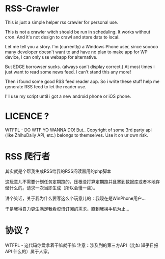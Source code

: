 # RSS-Crawler

This is just a simple helper rss crawler for personal use.

This is not a crawler witch should be run in scheduling. It works without cron. And it's not design to crawl and store data to local.

Let me tell you a story. I'm (currently) a Windows Phone user, since sooooo many developer doesn't want to and have no plan to make app for WP device, I can only use webapp for alternative.

But EDGE borrowser sucks. (always can't display correct.) At most times i just want to read some news feed. I can't stand this any more!

Then i found some good RSS feed reader app. So i write these stuff help me generate RSS feed to let the reader use.

I'll use my script until i got a new android phone or iOS phone.

# LICENCE ?

WTFPL - DO WTF YO WANNA DO!
But.. Copyright of some 3rd party api (like ZhihuDaily API, etc.) belongs to themselves. Use it on ur own risk.

# RSS 爬行者

其实就是个帮我生成RSS给我的RSS阅读器用的php脚本

这玩意儿不需要计划任务定期跑的，压根没打算定期跑并且塞到数据库或者本地存储什么的。请求一次当即生成（所以会慢一些）。

讲个笑话，关于我为什么要写这么个玩意儿的：我现在是WinPhone用户...

于是我得自力更生满足我看资讯订阅的需求，直到我换手机为止...

# 协议 ?

WTFPL - 这代码你爱拿着干嘛就干嘛
注意：涉及到的第三方API（比如 知乎日报API 什么的）属于人家。
